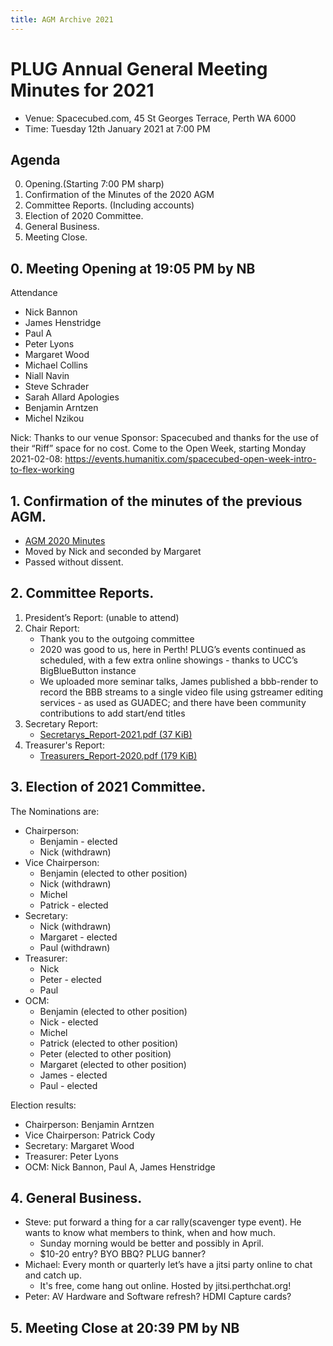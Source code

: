 ```yaml
---
title: AGM Archive 2021
---
```


# PLUG Annual General Meeting Minutes for 2021

* Venue: Spacecubed.com, 45 St Georges Terrace, Perth WA 6000
* Time: Tuesday 12th January 2021 at 7:00 PM


## Agenda
0. Opening.(Starting 7:00 PM sharp)
1. Confirmation of the Minutes of the 2020 AGM
2. Committee Reports. (Including accounts)
3. Election of 2020 Committee.
4. General Business.
5. Meeting Close.


## 0. Meeting Opening at 19:05 PM by NB
Attendance
* Nick Bannon
* James Henstridge
* Paul A
* Peter Lyons
* Margaret Wood
* Michael Collins
* Niall Navin
* Steve Schrader
* Sarah Allard
Apologies
* Benjamin Arntzen
* Michel Nzikou

Nick: Thanks to our venue Sponsor: Spacecubed and thanks for the use of their “Riff” space for no cost. Come to the Open Week, starting Monday 2021-02-08: https://events.humanitix.com/spacecubed-open-week-intro-to-flex-working


## 1. Confirmation of the minutes of the previous AGM.
* [AGM 2020 Minutes](../2020/index.md)
* Moved by Nick and seconded by Margaret
* Passed without dissent.


## 2. Committee Reports.
1. President’s Report: (unable to attend)
2. Chair Report:
   * Thank you to the outgoing committee
   * 2020 was good to us, here in Perth! PLUG’s events continued as scheduled, with a few extra online showings - thanks to UCC’s BigBlueButton instance
   * We uploaded more seminar talks, James published a bbb-render to record the BBB streams to a single video file using gstreamer editing services - as used as GUADEC; and there have been community contributions to add start/end titles
3. Secretary Report:
    * [Secretarys_Report-2021.pdf (37 KiB)](Secretarys_Report-2021.pdf)
4. Treasurer's Report:
    * [Treasurers_Report-2020.pdf (179 KiB)](Treasurers_Report-2020.pdf)


## 3. Election of 2021 Committee.
The Nominations are:
* Chairperson:
  * Benjamin - elected
  * Nick (withdrawn)
* Vice Chairperson:
  * Benjamin (elected to other position)
  * Nick (withdrawn)
  * Michel
  * Patrick - elected
* Secretary:
  * Nick (withdrawn)
  * Margaret - elected
  * Paul (withdrawn)
* Treasurer:
  * Nick
  * Peter - elected
  * Paul
* OCM:
  * Benjamin (elected to other position)
  * Nick - elected
  * Michel
  * Patrick (elected to other position)
  * Peter (elected to other position)
  * Margaret (elected to other position)
  * James - elected
  * Paul - elected

Election results:
* Chairperson: Benjamin Arntzen
* Vice Chairperson: Patrick Cody
* Secretary: Margaret Wood
* Treasurer: Peter Lyons
* OCM: Nick Bannon, Paul A, James Henstridge


## 4. General Business.
* Steve: put forward a thing for a car rally(scavenger type event). He wants to know what members to think, when and how much.
  * Sunday morning would be better and possibly in April.
  * $10-20 entry? BYO BBQ? PLUG banner?
* Michael: Every month or quarterly let’s have a jitsi party online to chat and catch up.
  * It's free, come hang out online. Hosted by jitsi.perthchat.org!
* Peter: AV Hardware and Software refresh? HDMI Capture cards?


## 5. Meeting Close at 20:39 PM by NB

